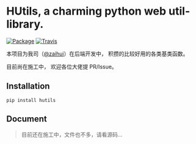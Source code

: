 # HUtils, a charming python web util-library.

[![Package](https://img.shields.io/pypi/v/hutils.svg)](https://pypi.python.org/pypi/hutils)
[![Travis](https://img.shields.io/travis/zaihui/hutils.svg)](https://travis-ci.org/zaihui/hutils)

本项目为我司（[@zaihui][zaihui]）在后端开发中，
积攒的比较好用的各类基类函数。

目前尚在施工中，
欢迎各位大佬提 PR/Issue。


## Installation

```
pip install hutils
```

## Document

> 目前还在施工中，文件也不多，请看源码...

[zaihui]: https://github.com/zaihui

